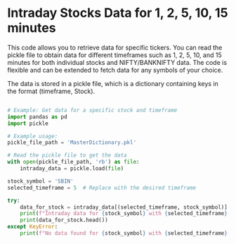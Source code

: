 # Intraday Stocks Data for 1, 2, 5, 10, 15 minutes

This code allows you to retrieve data for specific tickers. You can read the pickle file to obtain data for different timeframes such as 1, 2, 5, 10, and 15 minutes for both individual stocks and NIFTY/BANKNIFTY data. The code is flexible and can be extended to fetch data for any symbols of your choice.

The data is stored in a pickle file, which is a dictionary containing keys in the format (timeframe, Stock).

```python

# Example: Get data for a specific stock and timeframe
import pandas as pd
import pickle

# Example usage:
pickle_file_path = 'MasterDictionary.pkl'

# Read the pickle file to get the data
with open(pickle_file_path, 'rb') as file:
    intraday_data = pickle.load(file)

stock_symbol = 'SBIN'
selected_timeframe = 5  # Replace with the desired timeframe

try:
    data_for_stock = intraday_data[(selected_timeframe, stock_symbol)]
    print(f"Intraday data for {stock_symbol} with {selected_timeframe}-minute timeframe:")
    print(data_for_stock.head())
except KeyError:
    print(f"No data found for {stock_symbol} with {selected_timeframe}-minute timeframe.")
